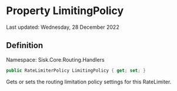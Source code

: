# Property LimitingPolicy
Last updated: Wednesday, 28 December 2022

## Definition
Namespace: Sisk.Core.Routing.Handlers

```csharp
public RateLimiterPolicy LimitingPolicy { get; set; }
```

Gets or sets the routing limitation policy settings for this RateLimiter.

